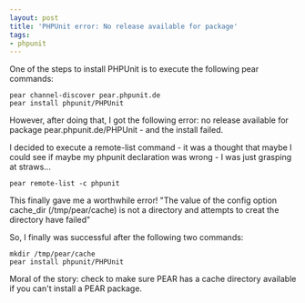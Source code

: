 ```yaml
---
layout: post
title: 'PHPUnit error: No release available for package'
tags:
- phpunit
---
```

One of the steps to install PHPUnit is to execute the following pear commands:
    
    pear channel-discover pear.phpunit.de
    pear install phpunit/PHPUnit

However, after doing that, I got the following error: no release available for package pear.phpunit.de/PHPUnit - and the install failed.  

I decided to execute a remote-list command - it was a thought that maybe I could see if maybe my phpunit declaration was wrong - I was just grasping at straws...
    
    pear remote-list -c phpunit

This finally gave me a worthwhile error! "The value of the config option cache_dir (/tmp/pear/cache) is not a directory and attempts to creat the directory have failed"

So, I finally was successful after the following two commands:
    
    mkdir /tmp/pear/cache
    pear install phpunit/PHPUnit

Moral of the story: check to make sure PEAR has a cache directory available if you can't install a PEAR package.
